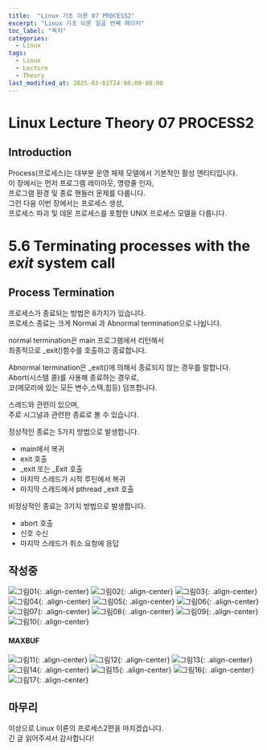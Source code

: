 ```yaml
---
title:  "Linux 기초 이론 07 PROCESS2"
excerpt: "Linux 기초 이론 일곱 번째 페이지"
toc_label: "목차"
categories:
  - Linux
tags:
  - Linux
  - Lecture
  - Theory
last_modified_at: 2025-03-03T24:00:00-00:00
---
```


# Linux Lecture Theory 07 PROCESS2
## Introduction
Process(프로세스)는 대부분 운영 체제 모델에서 기본적인 활성 엔티티입니다.  
이 장에서는 먼저 프로그램 레이아웃, 명령줄 인자,  
프로그램 환경 및 종료 핸들러 문제를 다룹니다.  
그런 다음 이번 장에서는 프로세스 생성,  
프로세스 파괴 및 데몬 프로세스를 포함한 UNIX 프로세스 모델을 다룹니다.

# 5.6 Terminating processes with the *exit* system call
## Process Termination
프로세스가 종료되는 방법은 8가지가 있습니다.  
프로세스 종료는 크게 Normal 과 Abnormal termination으로 나뉩니다.

normal termination은 main 프로그램에서 리턴해서  
최종적으로 _exit()함수를 호출하고 종료합니다.

Abnormal termination은 _exit()에 의해서 종료되지 않는 경우를 말합니다.  
Abort(시스템 콜)를 사용해 종료하는 경우로,  
코(메모리에 있는 모든 변수,스택,힙등) 덤프합니다.

스레드와 관련이 있으며,  
주로 시그널과 관련한 종료로 볼 수 있습니다.

정상적인 종료는 5가지 방법으로 발생합니다.  
- main에서 복귀
- exit 호출
- _exit 또는 _Exit 호출
- 마지막 스레드가 시작 루틴에서 복귀
- 마지막 스레드에서 pthread _exit 호출

비정상적인 종료는 3가지 방법으로 발생합니다.  
- abort 호출
- 신호 수신
- 마지막 스레드가 취소 요청에 응답

## 작성중
![그림01](https://ji-hun-park.github.io/assets/images/LNXIMG056.jpg "그림01"){: .align-center}
![그림02](https://ji-hun-park.github.io/assets/images/LNXIMG057.jpg "그림02"){: .align-center}
![그림03](https://ji-hun-park.github.io/assets/images/LNXIMG058.jpg "그림03"){: .align-center}
![그림04](https://ji-hun-park.github.io/assets/images/LNXIMG059.jpg "그림04"){: .align-center}
![그림05](https://ji-hun-park.github.io/assets/images/LNXIMG060.jpg "그림05"){: .align-center}
![그림06](https://ji-hun-park.github.io/assets/images/LNXIMG061.jpg "그림06"){: .align-center}
![그림07](https://ji-hun-park.github.io/assets/images/LNXIMG062.jpg "그림07"){: .align-center}
![그림08](https://ji-hun-park.github.io/assets/images/LNXIMG063.jpg "그림08"){: .align-center}
![그림09](https://ji-hun-park.github.io/assets/images/LNXIMG064.jpg "그림09"){: .align-center}
![그림10](https://ji-hun-park.github.io/assets/images/LNXIMG065.jpg "그림10"){: .align-center}
#### MAXBUF
![그림11](https://ji-hun-park.github.io/assets/images/LNXIMG066.jpg "그림11"){: .align-center}
![그림12](https://ji-hun-park.github.io/assets/images/LNXIMG067.jpg "그림12"){: .align-center}
![그림13](https://ji-hun-park.github.io/assets/images/LNXIMG068.jpg "그림13"){: .align-center}
![그림14](https://ji-hun-park.github.io/assets/images/LNXIMG069.jpg "그림14"){: .align-center}
![그림15](https://ji-hun-park.github.io/assets/images/LNXIMG070.jpg "그림15"){: .align-center}
![그림16](https://ji-hun-park.github.io/assets/images/LNXIMG071.jpg "그림16"){: .align-center}
![그림17](https://ji-hun-park.github.io/assets/images/LNXIMG072.jpg "그림17"){: .align-center}

## 마무리
이상으로 Linux 이론의 프로세스2편을 마치겠습니다.  
긴 글 읽어주셔서 감사합니다!
